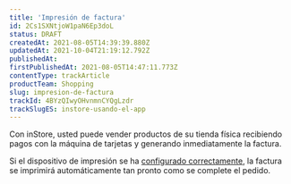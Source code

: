```yaml
---
title: 'Impresión de factura'
id: 2Cs1SXNtjoW1paN6Ep3doL
status: DRAFT
createdAt: 2021-08-05T14:39:39.880Z
updatedAt: 2021-10-04T21:19:12.792Z
publishedAt: 
firstPublishedAt: 2021-08-05T14:47:11.773Z
contentType: trackArticle
productTeam: Shopping
slug: impresion-de-factura
trackId: 4BYzQIwyOHvnmnCYQgLzdr
trackSlugES: instore-usando-el-app
---
```


Con inStore, usted puede vender productos de su tienda física recibiendo pagos con la máquina de tarjetas y generando inmediatamente la factura.

Si el dispositivo de impresión se ha [configurado correctamente](https://help.vtex.com/es/tracks/instore-setting-up--zav76TFEZlAjnyBVL5tRc/12GPLA7JdjXEZFLV3HokZU), la factura se imprimirá automáticamente tan pronto como se complete el pedido.
